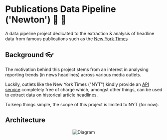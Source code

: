 # Publications Data Pipeline ('Newton') 📰 🌃

A data pipeline project dedicated to the extraction &amp; analysis of headline data from famous publications such as the [New York Times](https://developer.nytimes.com/)

## Background 👓 

The motivation behind this project stems from an interest in analysing reporting trends (in news headlines) across various media outlets.

Luckily, outlets like the New York Times ("NYT") kindly provide an [API service](https://developer.nytimes.com/) completely free of charge which, amongst other things, can be used to extract data on historical article headlines.

To keep things simple, the scope of this project is limited to NYT (for now).

## Architecture

<div style="text-align: center;"> 
  <img src="https://github.com/user-attachments/assets/db6f7e0c-899b-43b3-8a9e-97f0ee2f45be" alt="Diagram">
</div>

